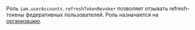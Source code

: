 Роль `iam.userAccounts.refreshTokenRevoker` позволяет отзывать refresh-токены федеративных пользователей. Роль назначается на [организацию](../../../organization/concepts/organization.md).
